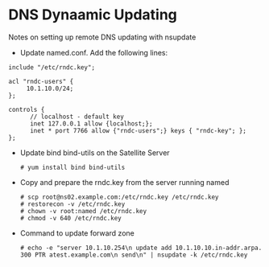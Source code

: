 # DNS Dynaamic Updating
Notes on setting up remote DNS updating with nsupdate

- Update named.conf.   Add the following lines:
```
include "/etc/rndc.key";

acl "rndc-users" {
     10.1.10.0/24;
};

controls {
      // localhost - default key
      inet 127.0.0.1 allow {localhost;};
      inet * port 7766 allow {"rndc-users";} keys { "rndc-key"; };
};
```



- Update bind bind-utils on the Satellite Server

      # yum install bind bind-utils
    
- Copy and prepare the rndc.key from the server running named

      # scp root@ns02.example.com:/etc/rndc.key /etc/rndc.key
      # restorecon -v /etc/rndc.key
      # chown -v root:named /etc/rndc.key
      # chmod -v 640 /etc/rndc.key
      
- Command to update forward zone

      # echo -e "server 10.1.10.254\n update add 10.1.10.10.in-addr.arpa. 300 PTR atest.example.com\n send\n" | nsupdate -k /etc/rndc.key
    
